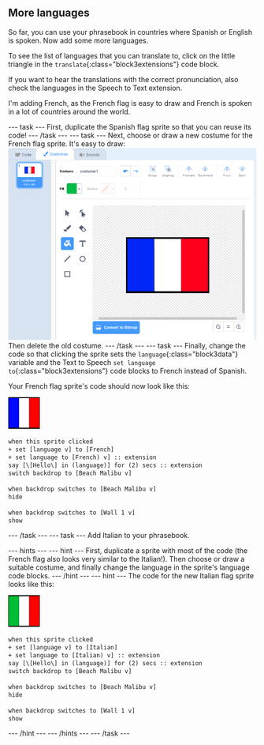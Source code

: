 ## More languages

So far, you can use your phrasebook in countries where Spanish or English is spoken. Now add some more languages.

To see the list of languages that you can translate to, click on the little triangle in the `translate`{:class="block3extensions"} code block.

If you want to hear the translations with the correct pronunciation, also check the languages in the Speech to Text extension.

I'm adding French, as the French flag is easy to draw and French is spoken in a lot of countries around the world.

--- task ---
First, duplicate the Spanish flag sprite so that you can reuse its code! 
--- /task ---
--- task ---
Next, choose or draw a new costume for the French flag sprite. It's easy to draw:
![The French flag in the costume editor](images/franceSprite.png)
Then delete the old costume.
--- /task ---
--- task ---
Finally, change the code so that clicking the sprite sets the `language`{:class="block3data"} variable and the Text to Speech `set language to`{:class="block3extensions"} code blocks to French instead of Spanish.

Your French flag sprite's code should now look like this:

![France sprite](images/franceSmall.png)
```blocks3
when this sprite clicked
+ set [language v] to [French]
+ set language to [French) v] :: extension
say [\[Hello\] in (language)] for (2) secs :: extension
switch backdrop to [Beach Malibu v]

when backdrop switches to [Beach Malibu v]
hide

when backdrop switches to [Wall 1 v]
show
```
--- /task ---
--- task ---
Add Italian to your phrasebook. 

--- hints ---
--- hint ---
First, duplicate a sprite with most of the code (the French flag also looks very similar to the Italian!). Then choose or draw a suitable costume, and finally change the language in the sprite's language code blocks.
--- /hint ---
--- hint ---
The code for the new Italian flag sprite looks like this:

![Italy sprite](images/italySmall.png)
```blocks3
when this sprite clicked
+ set [language v] to [Italian]
+ set language to [Italian) v] :: extension
say [\[Hello\] in (language)] for (2) secs :: extension
switch backdrop to [Beach Malibu v]

when backdrop switches to [Beach Malibu v]
hide

when backdrop switches to [Wall 1 v]
show
```
--- /hint ---
--- /hints ---
--- /task ---
